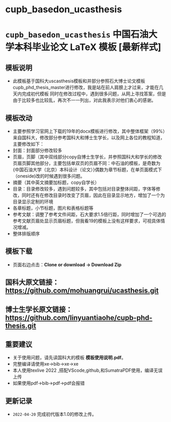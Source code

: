 # cupb_basedon_ucasthesis
# `cupb_basedon_ucasthesis` 中国石油大学本科毕业论文 LaTeX 模板 [最新样式]
## 模板说明
* 此模板基于国科大uscasthesis模板和并部分参照石大博士论文模板cupb_phd_thesis_master进行修改，我是站在前人肩膀上才过来，才能在几天内完成初代模板
同时在修改过程中，遇到很多问题，从网上寻找答案，但是由于比较多也比较乱，再次不一一列出，对此我表示对他们衷心的感谢。

## 模板改动
* 主要参照学习官网上下载的19年的docx模板进行修改，其中整体框架（99%）来自国科大，修改部分参考国科大和博士生学长，以及网上各位的教程知道，主要修改如下：
* 封面：封面部分修改较多
* 页眉，页脚（其中双线部分copy自博士生学长，并参照国科大和学长的修改页眉页脚其他部分，主要包括单双页的页眉不同：中石油的模板，是奇数为{中国石油大学（北京）本科设计（论文）}偶数为章节标题，在单页面模式下（oneside)改的时候遇到很多问题。
* 摘要（其中英文摘要加标题，copy自学长） 
* 目录：目录修改较多，遇到问题较多，其中包括对目录整体间距，字体等修改，同时还有在修改目录时改变了页眉，因此在目录显示地方，增加了一个为目录显示定制的环境
* 各章标题，小节标题，图片和表格标题等
* 参考文献：调整了参考文件间距，石大要求1.5倍行距，同时增加了一个可选的参考文献页眉处显示页眉标题，但我看19的模板上没有这样要求，可视具体情况增减。
* 整体排版顺序
 
## 模板下载

* 页面右边点击：**Clone or download -> Download Zip**

## 国科大原文链接：https://github.com/mohuangrui/ucasthesis.git

## 博士生学长原文链接：https://github.com/linyuantiaohe/cupb-phd-thesis.git

## 重要建议

* 关于使用问题，请先读国科大的模板 **模板使用说明.pdf**。
* 完整编译请使用xe->bib->xe->xe
* 本人使用texlive 2022 ,搭配VScode,github,和SumatraPDF使用，编译无误上传
* 如果使用pdf->bib->pdf->pdf会报错

## 更新记录

* `2022-04-20` 完成初代版本1.0的修改上传。

